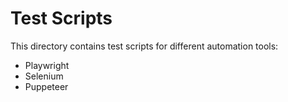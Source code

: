 # Test Scripts

This directory contains test scripts for different automation tools:

- Playwright
- Selenium
- Puppeteer